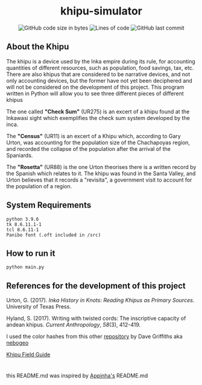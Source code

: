 <h1 align="center"> khipu-simulator
</h1>

<p align="center">
	<img alt="GitHub code size in bytes" src="https://img.shields.io/github/languages/code-size/irlalmeida/khipu-simulator?color=brown" />
	<img alt="Lines of code" src="https://img.shields.io/tokei/lines/github/irlalmeida/khipu-simulator?color=brown" />
	<img alt="GitHub last commit" src="https://img.shields.io/github/last-commit/irlalmeida/khipu-simulator" />
</p>

<h2> About the Khipu </h2>

The khipu is a device used by the Inka empire during its rule, for accounting quantities of different resources,  such as population, food savings, tax, etc. There are also khipus that are considered to be narrative devices, and not only accounting devices, but the former have not yet been deciphered and will not be considered on the development of this project. This program written in Python will allow you to see three different pieces of different khipus

The one called **"Check Sum"** (UR275) is an excert of a khipu found at the  Inkawasi sight which exemplifies the check sum system developed by the inca.

The **"Census"** (UR11) is an excert of a Khipu which, according to Gary Urton, was accounting for the population size of the Chachapoyas region, and recorded the collapse of the population after the arrival of the Spaniards.

The **"Rosetta"** (UR88) is the one Urton theorises there is a written record by the Spanish which relates to it. The khipu was found in the Santa Valley, and Urton believes that it records a "revisita", a government visit to account for the population of a region.

<h2> System Requirements </h2>

    python 3.9.6
    tk 8.6.11.1-1
    tcl 8.6.11-1
	Panibo font (.oft included in /src)



<h2> How to run it </h2>

    python main.py

<h2> References for the development of this project </h2>

Urton, G. (2017). _Inka History in Knots: Reading Khipus as Primary Sources_. University of Texas Press.  

Hyland, S. (2017). Writing with twisted cords: The inscriptive capacity of andean khipus. _Current Anthropology_, _58_(3), 412-419.  

I used the color hashes from this other [repository](https://github.com/nebogeo/coding-with-knots) by Dave Griffiths aka [nebogeo](https://github.com/nebogeo)  

[Khipu Field Guide](https://www.khipufieldguide.com/)
<h1></h1>

this README.md was inspired by [Appinha's](https://github.com/appinha/) README.md
